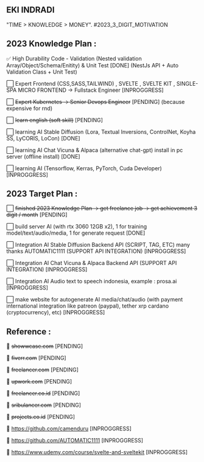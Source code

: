 ## EKI INDRADI

"TIME > KNOWLEDGE > MONEY". #2023_3_DIGIT_MOTIVATION

## 2023 Knowledge Plan :

:white_check_mark: High Durability Code - Validation (Nested validation Array/Object/Schema/Enitity) & Unit Test [DONE] (NestJs API + Auto Validation Class + Unit Test)

:white_large_square: Expert Frontend (CSS,SASS,TAILWIND) , SVELTE , SVELTE KIT , SINGLE-SPA MICRO FRONTEND -> Fullstack Engineer [INPROGGRESS]
 
:white_large_square: ~~Expert Kubernetes -> Senior Devops Engineer~~ [PENDING] (because expensive for rnd)

:white_large_square: ~~learn english (soft skill)~~ [PENDING]

:white_large_square: learning AI Stable Diffusion (Lora, Textual Inversions, ControlNet, Koyha SS, LyCORIS, LoCon) [DONE] 

:white_large_square: learning AI Chat Vicuna & Alpaca (alternative chat-gpt) install in pc server (offline install) [DONE] 

:white_large_square: learning AI (Tensorflow, Kerras, PyTorch, Cuda Developer) [INPROGGRESS]

## 2023 Target Plan :

:white_large_square: ~~finished 2023 Knowledge Plan -> get freelance job -> get achievement 3 digit / month~~ [PENDING]

:white_large_square: build server AI (with rtx 3060 12GB x2), 1 for training model/text/audio/media, 1 for generate request [DONE]

:white_large_square: Integration AI Stable Diffusion Backend API (SCRIPT, TAG, ETC) many thanks AUTOMATIC1111 (SUPPORT API INTEGRATION) [INPROGGRESS]

:white_large_square: Integration AI Chat Vicuna & Alpaca Backend API (SUPPORT API INTEGRATION)  [INPROGGRESS]

:white_large_square: Integration AI Audio text to speech indonesia, example : prosa.ai [INPROGGRESS]

:white_large_square: make website for autogenerate AI media/chat/audio (with payment international integration like patreon (paypal), tether xrp cardano (cryptocurrency), etc) [INPROGGRESS]


## Reference : 

:link: ~~showwcase.com~~ [PENDING]

:link: ~~fiverr.com~~ [PENDING]

:link: ~~freelancer.com~~ [PENDING]

:link: ~~upwork.com~~ [PENDING]

:link: ~~freelancer.co.id~~ [PENDING]

:link: ~~sribulancer.com~~ [PENDING]

:link: ~~projects.co.id~~ [PENDING]

:link: https://github.com/camenduru [INPROGGRESS]

:link: https://github.com/AUTOMATIC1111 [INPROGGRESS]

:link: https://www.udemy.com/course/svelte-and-sveltekit [INPROGGRESS]
